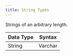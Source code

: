 ```yaml
---
title: String Types
---
```


Strings of an arbitrary length.

| Data Type        | Syntax   |
| -----------------| -------- |
| String           | Varchar
